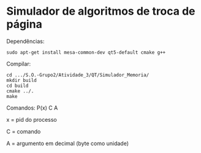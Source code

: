 # Simulador de algoritmos de troca de página

Dependências:
``` 
sudo apt-get install mesa-common-dev qt5-default cmake g++
``` 

Compilar:
``` 
cd .../S.O.-Grupo2/Atividade_3/QT/Simulador_Memoria/
mkdir build
cd build
cmake ../.
make
``` 

Comandos:
P(x) C A

x = pid do processo
            
C = comando
            
A = argumento em decimal (byte como unidade)
